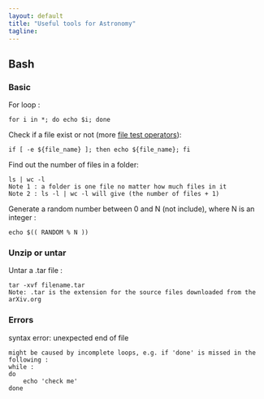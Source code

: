 ```yaml
---                                                                                                                                                                                                                                                       
layout: default
title: "Useful tools for Astronomy"
tagline: 
---
```


## Bash

### Basic

For loop :
```
for i in *; do echo $i; done
```

Check if a file exist or not (more [file test operators](https://www.tldp.org/LDP/abs/html/fto.html)):
```
if [ -e ${file_name} ]; then echo ${file_name}; fi
```

Find out the number of files in a folder:
```
ls | wc -l
Note 1 : a folder is one file no matter how much files in it
Note 2 : ls -l | wc -l will give (the number of files + 1)
```

Generate a random number between 0 and N (not include), where N is an integer :
```
echo $(( RANDOM % N )) 
```

### Unzip or untar

Untar a .tar file :
```
tar -xvf filename.tar
Note: .tar is the extension for the source files downloaded from the arXiv.org 
```

### Errors

syntax error: unexpected end of file
```
might be caused by incomplete loops, e.g. if 'done' is missed in the following :
while :
do
    echo 'check me'
done
```

